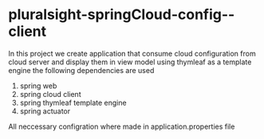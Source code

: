 # pluralsight-springCloud-config--client
In this project we create application that consume cloud configuration from cloud server and display them in view model 
using thymleaf as a template engine the following dependencies are used

1. spring web
2. spring cloud client
3. spring thymleaf template engine
4. spring actuator

All neccessary configration where made in application.properties file
